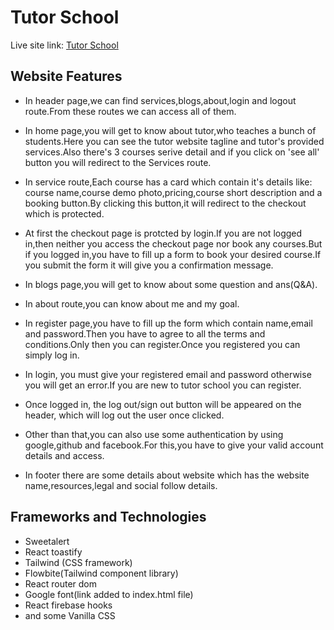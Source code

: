 # Tutor School 

 Live site link: [Tutor School](https://tutor-school.web.app/)

## Website Features

* In header page,we can find services,blogs,about,login and logout route.From these routes we can access all of them.

* In home page,you will get to know about tutor,who teaches a bunch of students.Here you can see the tutor website tagline and tutor's provided services.Also there's 3 courses serive detail and if you click on 'see all' button you will redirect to the Services route.

* In service route,Each course has a card which contain it's details like: course name,course demo photo,pricing,course short description and a booking button.By clicking this button,it will redirect to the checkout which is protected.

* At first the checkout page is protcted by login.If you are not logged in,then neither you access the checkout page nor book any courses.But if you logged in,you have to fill up a form to book your desired course.If you submit the form it will give you a confirmation message.

* In blogs page,you will get to know about some question and ans(Q&A).

* In about route,you can know about me and my goal.

* In register page,you have to fill up the form which contain name,email and password.Then you have to agree to all the terms and conditions.Only then you can register.Once you registered you can simply log in.

* In login, you must give your registered email and password otherwise you will get an error.If you are new to tutor school you can register.

* Once logged in, the log out/sign out button will be  appeared on the header, which will log out the user once clicked.

* Other than that,you can also use some authentication by using google,github and facebook.For this,you have to give your valid account details and access.

* In footer there are some details about website which has the website name,resources,legal and social follow details.


## Frameworks and Technologies

* Sweetalert
* React toastify
* Tailwind (CSS framework)
* Flowbite(Tailwind component library)
* React router dom
* Google font(link added to index.html file)
* React firebase hooks
* and some Vanilla CSS
